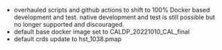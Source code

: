 - overhauled scripts and github actions to shift to 100% Docker
  based development and test.   native development and test is
  still possible but no longer supported and discouraged.
- default base docker image set to CALDP_20221010_CAL_final
- default crds update to hst_1038.pmap
